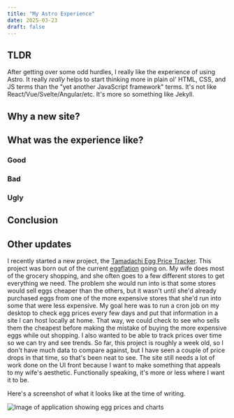 ```yaml
---
title: "My Astro Experience"
date: 2025-03-23
draft: false
---
```


## TLDR

After getting over some odd hurdles, I really like the experience of using Astro. It really _really_ helps to start thinking more in plain ol' HTML, CSS, and JS terms than the "yet another JavaScript framework" terms. It's not like React/Vue/Svelte/Angular/etc. It's more so something like Jekyll.

## Why a new site?

## What was the experience like?

### Good

### Bad

### Ugly

## Conclusion

## Other updates

I recently started a new project, the [Tamadachi Egg Price Tracker](https://github.com/dually8/tamadachi-egg-tracker). This project was born out of the current [eggflation](https://www.usatoday.com/story/graphics/2025/02/04/egg-price-increase-history/78063370007/) going on. My wife does most of the grocery shopping, and she often goes to a few different stores to get everything we need. The problem she would run into is that some stores would sell eggs cheaper than the others, but it wasn't until she'd already purchased eggs from one of the more expensive stores that she'd run into some that were less expensive. My goal here was to run a cron job on my desktop to check egg prices every few days and put that information in a site I can host locally at home. That way, we could check to see who sells them the cheapest before making the mistake of buying the more expensive eggs while out shopping. I also wanted to be able to track prices over time so we can try and see trends. So far, this project is roughly a week old, so I don't have much data to compare against, but I have seen a couple of price drops in that time, so that's been neat to see. The site still needs a lot of work done on the UI front because I want to make something that appeals to my wife's aesthetic. Functionally speaking, it's more or less where I want it to be.

Here's a screenshot of what it looks like at the time of writing.

![Image of application showing egg prices and charts](/img/my-astro-experience/egg-price-tracker.png)
